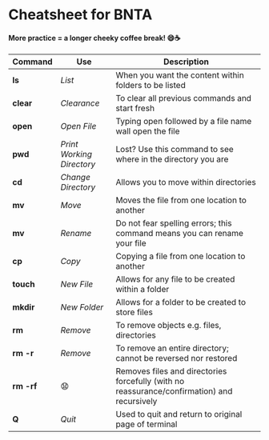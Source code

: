 # Cheatsheet for BNTA
#### More practice = a longer cheeky coffee break! 😄☕️


|Command|Use|Description|
|------|------|--------|
|**ls**|*List*|When you want the content within folders to be listed|
|**clear**|*Clearance*|To clear all previous commands and start fresh|
|**open**|*Open File*|Typing open followed by a file name wall open the file|
|**pwd**|*Print Working Directory*|Lost? Use this command to see where in the directory you are|
|**cd**|*Change Directory*|Allows you to move within directories|
|**mv**|*Move*|Moves the file from one location to another|
|**mv**|*Rename*|Do not fear spelling errors; this command means you can rename your file|
|**cp**|*Copy*|Copying a file from one location to another|
|**touch**|*New File*|Allows for any file to be created within a folder|
|**mkdir**|*New Folder*|Allows for a folder to be created to store files|
|**rm**|*Remove*|To remove objects e.g. files, directories|
|**rm -r**|*Remove*|To remove an entire directory; cannot be reversed nor restored|
|**rm -rf**|😧|Removes files and directories forcefully (with no reassurance/confirmation) and recursively |
|**Q**|*Quit*|Used to quit and return to original page of terminal|
